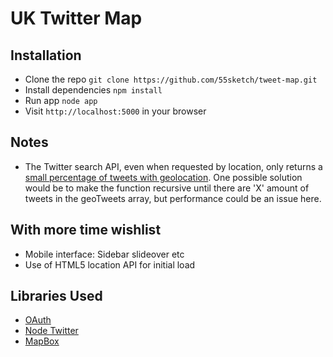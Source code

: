 # UK Twitter Map

## Installation

- Clone the repo `git clone https://github.com/55sketch/tweet-map.git`
- Install dependencies `npm install`
- Run app `node app`
- Visit `http://localhost:5000` in your browser

## Notes

- The Twitter search API, even when requested by location, only returns a [small percentage of tweets with geolocation](https://twittercommunity.com/t/search-api-returning-very-sparse-geocode-results/27998/95). One possible solution would be to make the function recursive until there are 'X' amount of tweets in the geoTweets array, but performance could be an issue here. 

## With more time wishlist

- Mobile interface: Sidebar slideover etc
- Use of HTML5 location API for initial load

## Libraries Used

- [OAuth](https://npmjs.org/package/oauth)
- [Node Twitter](https://github.com/desmondmorris/node-twitter)
- [MapBox](https://www.mapbox.com/mapbox.js/api/v2.4.0)